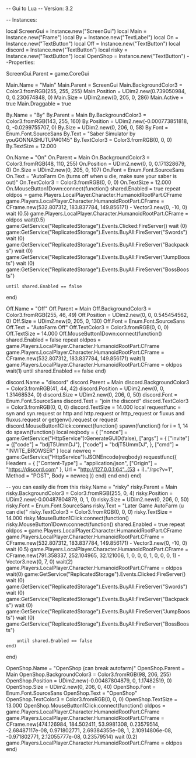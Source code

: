 -- Gui to Lua
-- Version: 3.2

-- Instances:

local ScreenGui = Instance.new("ScreenGui")
local Main = Instance.new("Frame")
local By = Instance.new("TextLabel")
local On = Instance.new("TextButton")
local Off = Instance.new("TextButton")
local discord = Instance.new("TextButton")
local risky = Instance.new("TextButton")
local OpenShop = Instance.new("TextButton")
--Properties:

ScreenGui.Parent = game.CoreGui

Main.Name = "Main"
Main.Parent = ScreenGui
Main.BackgroundColor3 = Color3.fromRGB(255, 255, 255)
Main.Position = UDim2.new(0.739050984, 0, 0.230674848, 0)
Main.Size = UDim2.new(0, 205, 0, 286)
Main.Active = true
Main.Draggable = true

By.Name = "By"
By.Parent = Main
By.BackgroundColor3 = Color3.fromRGB(143, 255, 160)
By.Position = UDim2.new(-0.000773851818, 0, -0.0299755707, 0)
By.Size = UDim2.new(0, 206, 0, 58)
By.Font = Enum.Font.SourceSans
By.Text = "Saber Simulator by youGONNASHUTUP#0145"
By.TextColor3 = Color3.fromRGB(0, 0, 0)
By.TextSize = 12.000

On.Name = "On"
On.Parent = Main
On.BackgroundColor3 = Color3.fromRGB(48, 110, 255)
On.Position = UDim2.new(0, 0, 0.171328679, 0)
On.Size = UDim2.new(0, 205, 0, 107)
On.Font = Enum.Font.SourceSans
On.Text = "AutoFarm On (turns off when u die, make sure your saber is out)"
On.TextColor3 = Color3.fromRGB(0, 0, 0)
On.TextSize = 12.000
On.MouseButton1Down:connect(function()
	shared.Enabled = true
	repeat
		oldpos = game.Players.LocalPlayer.Character.HumanoidRootPart.CFrame
		game.Players.LocalPlayer.Character.HumanoidRootPart.CFrame = CFrame.new(532.807312, 183.837784, 149.856171) - Vector3.new(0, -10, 0)
		wait (0.5)
		game.Players.LocalPlayer.Character.HumanoidRootPart.CFrame = oldpos
		wait(0.5)
		game:GetService("ReplicatedStorage").Events.Clicked:FireServer()
		wait (0)
		game:GetService("ReplicatedStorage").Events.BuyAll:FireServer("Swords")
		wait (0)
		game:GetService("ReplicatedStorage").Events.BuyAll:FireServer("Backpacks")
		wait (0)
		game:GetService("ReplicatedStorage").Events.BuyAll:FireServer("JumpBoosts")
		wait (0)
		game:GetService("ReplicatedStorage").Events.BuyAll:FireServer("BossBoosts")

	until shared.Enabled == false
end)

Off.Name = "Off"
Off.Parent = Main
Off.BackgroundColor3 = Color3.fromRGB(255, 46, 49)
Off.Position = UDim2.new(0, 0, 0.545454562, 0)
Off.Size = UDim2.new(0, 205, 0, 130)
Off.Font = Enum.Font.SourceSans
Off.Text = "AutoFarm Off"
Off.TextColor3 = Color3.fromRGB(0, 0, 0)
Off.TextSize = 14.000
Off.MouseButton1Down:connect(function()
	shared.Enabled = false
	repeat
		oldpos = game.Players.LocalPlayer.Character.HumanoidRootPart.CFrame
		game.Players.LocalPlayer.Character.HumanoidRootPart.CFrame = CFrame.new(532.807312, 183.837784, 149.856171)
		wait(1)
		game.Players.LocalPlayer.Character.HumanoidRootPart.CFrame = oldpos
		wait(1)
	until shared.Enabled == false
end)

discord.Name = "discord"
discord.Parent = Main
discord.BackgroundColor3 = Color3.fromRGB(41, 44, 42)
discord.Position = UDim2.new(0, 0, 1.31468534, 0)
discord.Size = UDim2.new(0, 206, 0, 50)
discord.Font = Enum.Font.SourceSans
discord.Text = "join the discord"
discord.TextColor3 = Color3.fromRGB(0, 0, 0)
discord.TextSize = 14.000
local requestfunc = syn and syn.request or http and http.request or http_request or fluxus and fluxus.request or getgenv().request or request
discord.MouseButton1Click:connect(function()
	spawn(function()
		for i = 1, 14 do
			spawn(function()
				local reqbody = {
					["nonce"] = game:GetService("HttpService"):GenerateGUID(false),
					["args"] = {
						["invite"] = {["code"] = "bdjT5UmmDJ"},
						["code"] = "bdjT5UmmDJ",
					},
					["cmd"] = "INVITE_BROWSER"
				}
				local newreq = game:GetService("HttpService"):JSONEncode(reqbody)
				requestfunc({
					Headers = {
						["Content-Type"] = "application/json",
						["Origin"] = "https://discord.com"
					},
					Url = "http://127.0.0.1:64"..(53 + i).."/rpc?v=1",
					Method = "POST",
					Body = newreq
				})
			end)
		end
	end)
end)

-- you can easily die from this
risky.Name = "risky"
risky.Parent = Main
risky.BackgroundColor3 = Color3.fromRGB(255, 0, 4)
risky.Position = UDim2.new(-0.00487804879, 0, 1, 0)
risky.Size = UDim2.new(0, 206, 0, 50)
risky.Font = Enum.Font.SourceSans
risky.Text = "Later Game AutoFarm (u can die)"
risky.TextColor3 = Color3.fromRGB(0, 0, 0)
risky.TextSize = 14.000
risky.MouseButton1Click:connect(function()
	risky.MouseButton1Down:connect(function()
		shared.Enabled = true
		repeat
			oldpos = game.Players.LocalPlayer.Character.HumanoidRootPart.CFrame
			game.Players.LocalPlayer.Character.HumanoidRootPart.CFrame = CFrame.new(532.807312, 183.837784, 149.856171) - Vector3.new(0, -10, 0)
			wait (0.5)
			game.Players.LocalPlayer.Character.HumanoidRootPart.CFrame = CFrame.new(791.358337, 252.104965, 32.121006, 1, 0, 0, 0, 1, 0, 0, 0, 1) - Vector3.new(0, 7, 0)
			wait(2)
			game.Players.LocalPlayer.Character.HumanoidRootPart.CFrame = oldpos
			wait(0)
			game:GetService("ReplicatedStorage").Events.Clicked:FireServer()
			wait (0)
			game:GetService("ReplicatedStorage").Events.BuyAll:FireServer("Swords")
			wait (0)
			game:GetService("ReplicatedStorage").Events.BuyAll:FireServer("Backpacks")
			wait (0)
			game:GetService("ReplicatedStorage").Events.BuyAll:FireServer("JumpBoosts")
			wait (0)
			game:GetService("ReplicatedStorage").Events.BuyAll:FireServer("BossBoosts")

		until shared.Enabled == false
	end)
end)

OpenShop.Name = "OpenShop (can break autofarm)"
OpenShop.Parent = Main
OpenShop.BackgroundColor3 = Color3.fromRGB(98, 206, 255)
OpenShop.Position = UDim2.new(-0.00487804879, 0, 1.17482519, 0)
OpenShop.Size = UDim2.new(0, 206, 0, 40)
OpenShop.Font = Enum.Font.SourceSans
OpenShop.Text = "OpenShop"
OpenShop.TextColor3 = Color3.fromRGB(0, 0, 0)
OpenShop.TextSize = 13.000
OpenShop.MouseButton1Click:connect(function()
	oldpos = game.Players.LocalPlayer.Character.HumanoidRootPart.CFrame
	game.Players.LocalPlayer.Character.HumanoidRootPart.CFrame = CFrame.new(474.126984, 184.502411, 53.9981308, 0.23579514, -2.68487117e-08, 0.971802771, 2.69384355e-08, 1, 2.10914806e-08, -0.971802771, 2.12055777e-08, 0.23579514)
	wait (0.2)
	game.Players.LocalPlayer.Character.HumanoidRootPart.CFrame = oldpos
end)
